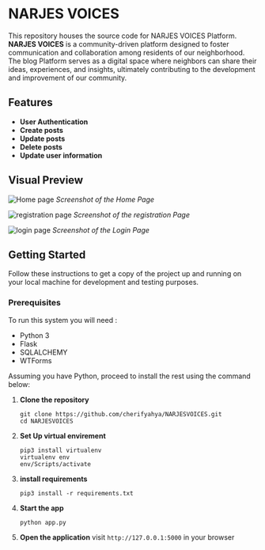 # NARJES VOICES

This repository houses the source code for NARJES VOICES Platform.
**NARJES VOICES** is a community-driven platform designed to foster communication and collaboration among residents of our neighborhood. 
The blog Platform serves as a digital space where neighbors can share their ideas, experiences, and insights, ultimately contributing to the development and improvement of our community.

## Features
- **User Authentication**
- **Create posts**
- **Update posts**
- **Delete posts**
- **Update user information**

## Visual Preview

![Home page](https://github.com/user-attachments/assets/7dde5fe5-5a5a-4d23-98f8-cb51fbf9a050)
*Screenshot of the Home Page*

![registration page](https://github.com/user-attachments/assets/5e68b031-db81-48b0-b5f3-9222548c0c95)
*Screenshot of the registration Page*

![login page](https://github.com/user-attachments/assets/29c20ad0-faab-4dfe-94a7-e81a1789fb89)
*Screenshot of the Login Page*

## Getting Started

Follow these instructions to get a copy of the project up and running on your local machine for development and testing purposes.

### Prerequisites

To run this system you will need :

- Python 3
- Flask
- SQLALCHEMY
- WTForms

Assuming you have Python, proceed to install the rest using the command below:

1. **Clone the repository**
   ```
   git clone https://github.com/cherifyahya/NARJESVOICES.git
   cd NARJESVOICES
   ```
2. **Set Up virtual envirement**
   ```
   pip3 install virtualenv
   virtualenv env
   env/Scripts/activate
   ```
3. **install requirements**
   ```
   pip3 install -r requirements.txt
   ```
4. **Start the app**
   ```
   python app.py
   ```
4. **Open the application**
   visit `http://127.0.0.1:5000` in your browser
